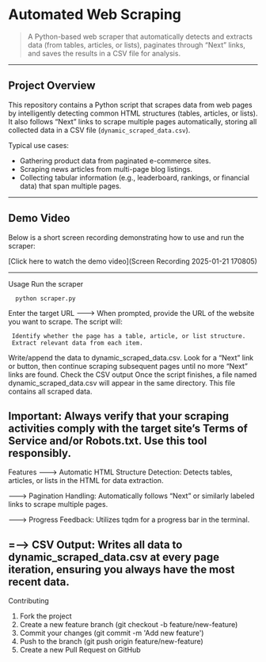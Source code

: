 # Automated Web Scraping 

> A Python-based web scraper that automatically detects and extracts data (from tables, articles, or lists), paginates through “Next” links, and saves the results in a CSV file for analysis.

---

## Project Overview

This repository contains a Python script that scrapes data from web pages by intelligently detecting common HTML structures (tables, articles, or lists). It also follows “Next” links to scrape multiple pages automatically, storing all collected data in a CSV file (`dynamic_scraped_data.csv`).

Typical use cases:
- Gathering product data from paginated e-commerce sites.  
- Scraping news articles from multi-page blog listings.  
- Collecting tabular information (e.g., leaderboard, rankings, or financial data) that span multiple pages.

---

## Demo Video

Below is a short screen recording demonstrating how to use and run the scraper:

[Click here to watch the demo video](Screen Recording 2025-01-21 170805)

---
 Usage
     Run the scraper


      python scraper.py
      
 Enter the target URL
---> When prompted, provide the URL of the website you want to scrape. The script will:

     Identify whether the page has a table, article, or list structure.
     Extract relevant data from each item.
 Write/append the data to dynamic_scraped_data.csv.
    Look for a “Next” link or button, then continue scraping subsequent pages until no more “Next” links are found.
Check the CSV output
    Once the script finishes, a file named dynamic_scraped_data.csv will appear in the same directory. This file contains all scraped data.

Important: Always verify that your scraping activities comply with the target site’s Terms of Service and/or Robots.txt. Use this tool responsibly.
---
Features
   --->   Automatic HTML Structure Detection:
          Detects tables, articles, or lists in the HTML for data extraction.

   --->   Pagination Handling:
          Automatically follows “Next” or similarly labeled links to scrape multiple pages.

   --->   Progress Feedback:
          Utilizes tqdm for a progress bar in the terminal.

   =-->   CSV Output:
          Writes all data to dynamic_scraped_data.csv at every page iteration, ensuring you always have the most recent data.
---

Contributing
1) Fork the project
2) Create a new feature branch (git checkout -b feature/new-feature)
3) Commit your changes (git commit -m 'Add new feature')
4) Push to the branch (git push origin feature/new-feature)
5) Create a new Pull Request on GitHub
